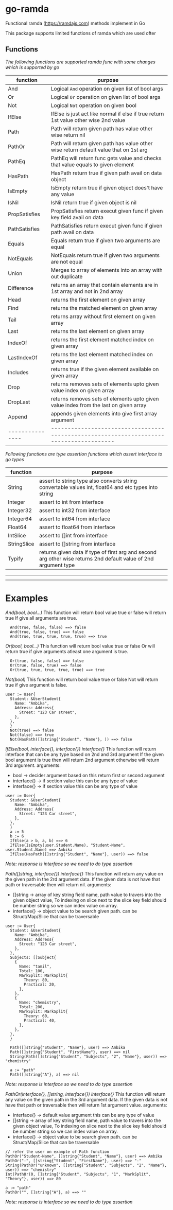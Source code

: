 # go-ramda

Functional ramda (<https://ramdajs.com>) methods implement in Go

This package supports limited functions of ramda which are used ofter

## Functions

*The following functions are supported ramda func with some changes which is supported by go*

| function      | purpose                                                                               |
| ------------- | ------------------------------------------------------------------------------------- |
| And           | Logical `And` operation on given list of bool args                                    |
| Or            | Logical `Or` operation on given list of bool args                                     |
| Not           | Logical `Not` operation on given bool                                                 |
| IfElse        | IfElse is just act like normal if else if true return 1st value other wise 2nd value  |
| Path          | Path will return given path has value other wise return nil                           |
| PathOr        | Path will return given path has value other wise return default value that on 1st arg |
| PathEq        | PathEq will return func gets value and checks that value equals to given element      |
| HasPath       | HasPath return true if given path avail on data object                                |
| IsEmpty       | IsEmpty return true if given object does't have any value                             |
| IsNil         | IsNil return true if given object is nil                                              |
| PropSatisfies | PropSatisfies return execut given func if given key field avail on data               |
| PathSatisfies | PathSatisfies return execut given func if given path avail on data                    |
| Equals        | Equals return true if given two arguments are equal                                   |
| NotEquals     | NotEquals return true if given two arguments are not equal                            |
| Union         | Merges to array of elements into an array with out duplicate                          |
| Difference    | returns an array that contain elements are in 1st array and not in 2nd array          |
| Head          | returns the first element on given array                                              |
| Find          | returns the matched element on given array                                            |
| Tail          | returns array without first element on given array                                    |
| Last          | returns the last element on given array                                               |
| IndexOf       | returns the first element matched index on given array                                |
| LastIndexOf   | returns the last element matched index on given array                                 |
| Includes      | returns true if the given element available on given array                            |
| Drop          | returns removes sets of elements upto given value index on given array                |
| DropLast      | returns removes sets of elements upto given value index from the last on given array  |
| Append        | appends given elements into give first array argument                                 |
|---------------|---------------------------------------------------------------------------------------|

*Following functions are type assertion functions which assert interface to go types*

| function      | purpose                                                                               |
| ------------- | ------------------------------------------------------------------------------------- |
| String        | assert to string type also converts string convertable values int, float64 and etc types into string     |
| Integer       | assert to int from interface  |
| Integer32     | assert to int32 from interface                             |
| Integer64     | assert to int64 from interface |
| Float64       | assert to float64 from interface |
| IntSlice      | assert to []int from interface |
| StringSlice   | assert to []string from interface |
| Typify        | returns given data if type of first arg and second arg other wise returns 2nd default value of 2nd argument type |

* * *

* * *
# Examples

*And(bool, bool...)*
This function will return bool value true or false
will return true If give all arguments are true.

```
  And(true, false, false) ==> false
  And(true, false, true) ==> false
  And(true, true, true, true, true) ==> true
```

*Or(bool, bool...)*
This function will return bool value true or false
Or will return true if give arguments atleast one argument is true.

```
  Or(true, false, false) ==> false
  Or(true, false, true) ==> false
  Or(true, true, true, true, true) ==> true
```

*Not(bool)*
This function will return bool value true or false
Not will return true if give argument is false.

```
user := User{
  Student: &UserStudent{
    Name: "Ambika",
    Address: Address{
      Street: "123 Car street",
    },
  },
  }
  Not(true) ==> false
  Not(false) ==> true
  Not(HasPath([]string{"Student", "Name"}, )) ==> false
```

*IfElse(bool, interface{}, interface{}) interface{}*
This function will return interface that can be any type based on 2nd and 3rd argument
If the given bool argument is true then will return 2nd argument otherwise will return 3rd argument.
arguments:
  - bool -> decider argument based on this return first or second argument
  - interface{} -> if section value this can be any type of value
  - interface{} -> if section value this can be any type of value

```
user := User{
  Student: &UserStudent{
    Name: "Ambika",
    Address: Address{
      Street: "123 Car street",
    },
  },
  }
  a := 5
  b := 6
  IfElse(a > b, a, b) ==> 6
  IfElse(IsEmpty(user.Student.Name), "Student-Name", user.Student.Name) ==> Ambika
  IfElse(HasPath([]string{"Student", "Name"}, user)) ==> false
```
_Note: response is interface so we need to do type assertion_

*Path([]string, interface{}) interface{}*
  This function will return any value on the given path in the 2rd argument data.
  If the given data is not have that path or traversable then will return nil.
arguments:
  - []string -> array of key string field name, path value to travers into the given object value, To indexing on slice next to the slice key field should be number string so we can index value on array.
  - interface{} -> object value to be search given path. can be Struct/Map/Slice that can be traversable

```
user := User{
  Student: &UserStudent{
    Name: "Ambika",
    Address: Address{
      Street: "123 Car street",
    },
  },
  Subjects: []Subject{
    {
      Name: "tamil",
      Total: 100,
      MarkSplit: MarkSplit{
        Theory: 80,
        Practical: 20,
      },
    },
    {
      Name: "chemistry",
      Total: 200,
      MarkSplit: MarkSplit{
        Theory: 60,
        Practical: 40,
      },
    },
  },
  }

  Path([]string{"Student", "Name"}, user) ==> Ambika
  Path([]string{"Student", "FirstName"}, user) ==> nil
  String(Path([]string{"Student", "Subjects", "2", "Name"}, user)) ==> "chemistry"

  a := "path"
  Path([]string{"A"}, a) ==> nil
```
_Note: response is interface so we need to do type assertion_


*PathOr(interface{}, []string, interface{}) interface{}*
This function will return any value on the given path in the 3rd argument data.
If the given data is not have that path or traversable then will return 1st argument value.
arguments:
  - interface{} -> default value argument this can be any type of value
  - []string -> array of key string field name, path value to travers into the given object value, To indexing on slice next to the slice key field should be number string so we can index value on array.
  - interface{} -> object value to be search given path. can be Struct/Map/Slice that can be traversable

```
// refer the user on example of Path function
PathOr("Student-Name", []string{"Student", "Name"}, user) ==> Ambika
PathOr("-", []string{"Student", "FirstName"}, user) ==> "-"
String(PathOr("unknown", []string{"Student", "Subjects", "2", "Name"}, user)) ==> "chemistry"
Int(PathOr(0, []string{"Student", "Subjects", "1", "MarkSplit", "Theory"}, user)) ==> 80

a := "path"
PathOr("", []string{"A"}, a) ==> ""

```
_Note: response is interface so we need to do type assertion_
